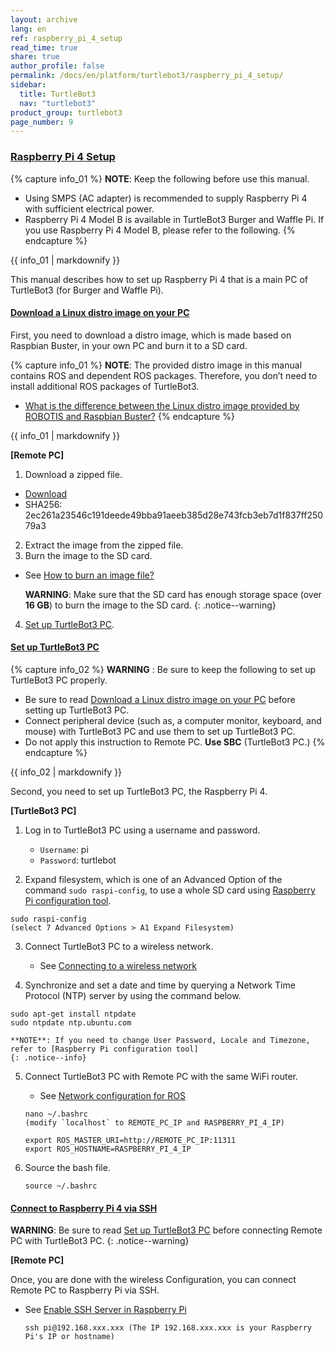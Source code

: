 ```yaml
---
layout: archive
lang: en
ref: raspberry_pi_4_setup
read_time: true
share: true
author_profile: false
permalink: /docs/en/platform/turtlebot3/raspberry_pi_4_setup/
sidebar:
  title: TurtleBot3
  nav: "turtlebot3"
product_group: turtlebot3
page_number: 9
---
```


<div style="counter-reset: h1 6"></div>
<div style="counter-reset: h2 2"></div>
<div style="counter-reset: h3 0"></div>

### [Raspberry Pi 4 Setup](#raspberry_pi_4_setup)

{% capture info_01 %}
**NOTE**: Keep the following before use this manual.
- Using SMPS (AC adapter) is recommended to supply Raspberry Pi 4 with sufficient electrical power. <!-- // 충분한 전원공급을 위해서, AC 어댑터를 이용해라 > 내용이 필수적으로 들어가야하나요?  -->
- Raspberry Pi 4 Model B is available in TurtleBot3 Burger and Waffle Pi. If you use Raspberry Pi 4 Model B, please refer to the following. <!-- // 라즈베리 파이 모델 B는 터틀봇 버거와 와플파이에 사용된다 > 와플에서 사용할수는 없나요? -->
{% endcapture %}
<div class="notice--info">{{ info_01 | markdownify }}</div>

This manual describes how to set up Raspberry Pi 4 that is a main PC of TurtleBot3 (for Burger and Waffle Pi).  

#### [Download a Linux distro image on your PC](#download-a-linux-distro-image-on-your-pc)

First, you need to download a distro image, which is made based on Raspbian Buster, in your own PC and burn it to a SD card.  

{% capture info_01 %}
**NOTE**: The provided distro image in this manual contains ROS and dependent ROS packages. Therefore, you don’t need to install additional ROS packages of TurtleBot3.
- [What is the difference between the Linux distro image provided by ROBOTIS and Raspbian Buster?](/docs/en/platform/turtlebot3/faq/#what-is-the-difference-between-the-linux-distro-image-provided-by-robotis-and-raspbian-buster) 
{% endcapture %}
<div class="notice--info">{{ info_01 | markdownify }}</div>

**[Remote PC]**

1. Download a zipped file. 
  - [Download](http://www.robotis.com/service/download.php?no=new_address_for_raspberry_pi_4)
  - SHA256: 2ec261a23546c191deede49bba91aeeb385d28e743fcb3eb7d1f837ff25079a3
2. Extract the image from the zipped file. 
3. Burn the image to the SD card.
  - See [How to burn an image file?](/docs/en/platform/turtlebot3/faq/#how-to-burn-the-image-file)
 
    **WARNING**: Make sure that the SD card has enough storage space (over **16 GB**) to burn the image to the SD card.
    {: .notice--warning}
    
4. [Set up TurtleBot3 PC](#set-up-turtlebot3-pc).

#### [Set up TurtleBot3 PC](#set-up-turtlebot3-pc)

{% capture info_02 %}
**WARNING** : Be sure to keep the following to set up TurtleBot3 PC properly.
- Be sure to read [Download a Linux distro image on your PC](#download-a-linux-distro-image-on-your-pc) before setting up TurtleBot3 PC.
- Connect peripheral device (such as, a computer monitor, keyboard, and mouse) with TurtleBot3 PC and use them to set up TurtleBot3 PC.
- Do not apply this instruction to Remote PC. **Use SBC** (TurtleBot3 PC.)
{% endcapture %}
<div class="notice--warning">{{ info_02 | markdownify }}</div>

Second, you need to set up TurtleBot3 PC, the Raspberry Pi 4.

**[TurtleBot3 PC]**  

1. Log in to TurtleBot3 PC using a username and password.
   - `Username`: pi 
   - `Password`: turtlebot

2. Expand filesystem, which is one of an Advanced Option of the command `sudo raspi-config`, to use a whole SD card using [Raspberry Pi configuration tool].
  ```
  sudo raspi-config
  (select 7 Advanced Options > A1 Expand Filesystem) 
  ```

3. Connect TurtleBot3 PC to a wireless network. 
   - See [Connecting to a wireless network] <!-- 이부분 링크가 이상해서, 공식홈페이지 참조하여 링크 다시 넣었습니다. 확인 부탁드립니다. -->

4. Synchronize and set a date and time by querying a Network Time Protocol (NTP) server by using the command below.
  ```
  sudo apt-get install ntpdate
  sudo ntpdate ntp.ubuntu.com
  ```

    **NOTE**: If you need to change User Password, Locale and Timezone, refer to [Raspberry Pi configuration tool]
    {: .notice--info}

5. Connect TurtleBot3 PC with Remote PC with the same WiFi router.
   - See [Network configuration for ROS]
   
	```
	nano ~/.bashrc
	(modify `localhost` to REMOTE_PC_IP and RASPBERRY_PI_4_IP)

	export ROS_MASTER_URI=http://REMOTE_PC_IP:11311
	export ROS_HOSTNAME=RASPBERRY_PI_4_IP
	```
6. Source the bash file. 
	```
	source ~/.bashrc
	```

<!-- 
https://www.raspberrypi.org/documentation/configuration/raspi-config.md#change-timezone 링크로 대체. 
**NOTE**: If you want to change the password, Locale and Timezone, use the following command:
- sudo raspi-config > 1 Change User Password
- sudo raspi-config > 4 Localisation Options > I1 Change Locale
- sudo raspi-config > 4 Localisation Options > I2 Change Timezone
-->
  
#### [Connect to Raspberry Pi 4 via SSH](#connect-to-raspberry-pi-4-via-ssh)

**WARNING**: Be sure to read [Set up TurtleBot3 PC](#set-up-turtlebot3-pc) before connecting Remote PC with TurtleBot3 PC. 
{: .notice--warning}

**[Remote PC]**

Once, you are done with the wireless Configuration, you can connect Remote PC to Raspberry Pi via SSH.
- See [Enable SSH Server in Raspberry Pi](/docs/en/platform/turtlebot3/faq/#enable-ssh-server-in-raspberry-pi)

  ```
  ssh pi@192.168.xxx.xxx (The IP 192.168.xxx.xxx is your Raspberry Pi's IP or hostname)
  ```

[install_linux_based_on_raspbian]: /docs/en/platform/turtlebot3/raspberry_pi_4_setup/#install-linux-based-on-raspbian
[install_ubuntu]: /docs/en/platform/turtlebot3/joule_setup/#install-linux-ubuntu
[appendix_raspi_cam]: /docs/en/platform/turtlebot3/appendix_raspi_cam/#raspberry-pi-camera
[pc_network_configuration]: /docs/en/platform/turtlebot3/pc_setup/#network-configuration
[Network configuration for ROS]: /docs/en/platform/turtlebot3/raspberry_pi_3_setup/#5-network-configuration
[enable_ssh_server_in_raspberry_pi]: /docs/en/platform/turtlebot3/faq/#enable-ssh-server-in-raspberry-pi
[Connecting to a wireless network]: https://projects.raspberrypi.org/en/projects/raspberry-pi-using/4
[Raspberry Pi configuration tool]: https://www.raspberrypi.org/documentation/configuration/raspi-config.md#change-timezone
